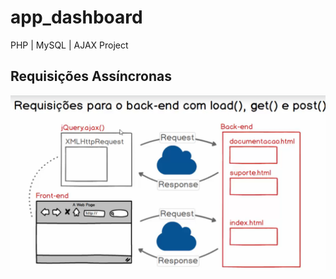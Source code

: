 # app_dashboard
PHP | MySQL | AJAX Project

## Requisições Assíncronas
![alt text](imgs/assets/image.png)
